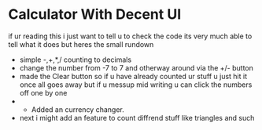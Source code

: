 # Calculator With Decent UI

if ur reading this i just want to tell u to check the code its very much able to tell what it does but heres the small rundown 

- simple -,+,*,/ counting to decimals
- change the number from -7 to 7 and otherway around via the +/- button
- made the Clear button so if u have already counted ur stuff u just hit it once all goes away but if u messup    mid writing u can click the numbers off one by one
- + Added an currency changer.
- next i might add an feature to count diffrend stuff like triangles and such
